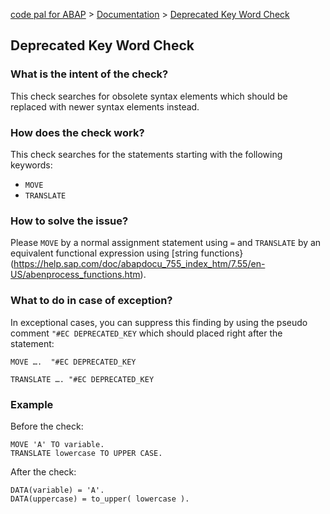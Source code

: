 [code pal for ABAP](../../README.md) > [Documentation](../check_documentation.md) > [Deprecated Key Word Check](deprecated-key-word.md)

## Deprecated Key Word Check

### What is the intent of the check?

This check searches for obsolete syntax elements which should be replaced with newer syntax elements instead.

### How does the check work?

This check searches for the statements starting with the following keywords:

* `MOVE`
* `TRANSLATE`

### How to solve the issue?

Please `MOVE` by a normal assignment statement using `=` and `TRANSLATE` by an equivalent functional expression using [string functions}(https://help.sap.com/doc/abapdocu_755_index_htm/7.55/en-US/abenprocess_functions.htm).

### What to do in case of exception?

In exceptional cases, you can suppress this finding by using the pseudo comment `"#EC DEPRECATED_KEY` which should placed right after the statement:

```abap
MOVE ….  "#EC DEPRECATED_KEY

TRANSLATE …. "#EC DEPRECATED_KEY
```

### Example


Before the check:

```abap
MOVE 'A' TO variable.
TRANSLATE lowercase TO UPPER CASE.
```

After the check:

```abap
DATA(variable) = 'A'.
DATA(uppercase) = to_upper( lowercase ).
```
